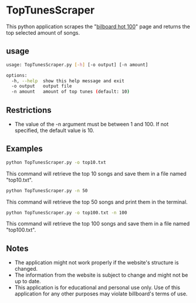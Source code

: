 # TopTunesScraper
This python application scrapes the "[bilboard hot 100](https://www.billboard.com/charts/hot-100/)" page and returns the top selected amount of songs.

## usage
```bash
usage: TopTunesScraper.py [-h] [-o output] [-n amount]

options:
  -h, --help  show this help message and exit
  -o output   output file
  -n amount   amount of top tunes (default: 10)

```

## Restrictions
* The value of the -n argument must be between 1 and 100. If not specified, the default value is 10.

## Examples
```bash
python TopTunesScraper.py -o top10.txt
```
This command will retrieve the top 10 songs and save them in a file named "top10.txt".

```bash
python TopTunesScraper.py -n 50
```
This command will retrieve the top 50 songs and print them in the terminal.

```bash
python TopTunesScraper.py -o top100.txt -n 100
```
This command will retrieve the top 100 songs and save them in a file named "top100.txt".

## Notes
* The application might not work properly if the website's structure is changed.
* The information from the website is subject to change and might not be up to date.
* This application is for educational and personal use only. Use of this application for any other purposes may violate billboard's terms of use.


